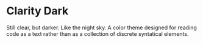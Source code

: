 # Clarity Dark

Still clear, but darker. Like the night sky. A color theme designed for reading code as a text rather than as a collection of discrete syntatical elements.
